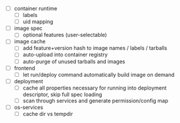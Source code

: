 - [ ] container runtime
    - [ ] labels
    - [ ] uid mapping
- [ ] image spec
    - [ ] optional features (user-selectable)
- [ ] image cache
    - [ ] add feature+version hash to image names / labels / tarballs
    - [ ] auto-upload into container registry
    - [ ] auto-purge of unused tarballs and images
- [ ] frontend
    - [ ] let run/deploy command automatically build image on demand
- [ ] deployment
    - [ ] cache all properties necessary for running into deployment descriptor, skip full spec loading
    - [ ] scan through services and generate permission/config map
- [ ] os-services
    - [ ] cache dir vs tempdir
